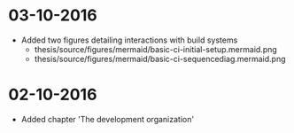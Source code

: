# 03-10-2016

 - Added two figures detailing interactions with build systems
   - thesis/source/figures/mermaid/basic-ci-initial-setup.mermaid.png
   - thesis/source/figures/mermaid/basic-ci-sequencediag.mermaid.png

# 02-10-2016

 - Added chapter 'The development organization'
